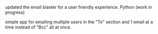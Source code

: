 updated the email blaster for a user friendly experience. Python (work in progress)

simple app for emailing multiple users in the "To" section and 1 email at a time instead of "Bcc" all at once. 
